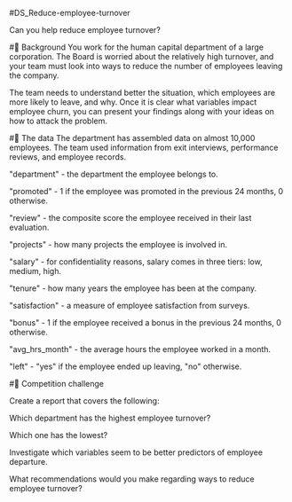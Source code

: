 #DS_Reduce-employee-turnover

Can you help reduce employee turnover?

#📖 Background
You work for the human capital department of a large corporation. The Board is worried about the relatively high turnover, and your team must look into ways to reduce the number of employees leaving the company.

The team needs to understand better the situation, which employees are more likely to leave, and why. Once it is clear what variables impact employee churn, you can present your findings along with your ideas on how to attack the problem.

#💾 The data
The department has assembled data on almost 10,000 employees. The team used information from exit interviews, performance reviews, and employee records.

"department" - the department the employee belongs to.

"promoted" - 1 if the employee was promoted in the previous 24 months, 0 otherwise.

"review" - the composite score the employee received in their last evaluation.

"projects" - how many projects the employee is involved in.

"salary" - for confidentiality reasons, salary comes in three tiers: low, medium, high.

"tenure" - how many years the employee has been at the company.

"satisfaction" - a measure of employee satisfaction from surveys.

"bonus" - 1 if the employee received a bonus in the previous 24 months, 0 otherwise.

"avg_hrs_month" - the average hours the employee worked in a month.

"left" - "yes" if the employee ended up leaving, "no" otherwise.

#💪 Competition challenge

Create a report that covers the following:

Which department has the highest employee turnover? 

Which one has the lowest?

Investigate which variables seem to be better predictors of employee departure.

What recommendations would you make regarding ways to reduce employee turnover?

